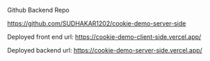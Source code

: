 Github Backend Repo

https://github.com/SUDHAKAR1202/cookie-demo-server-side

Deployed front end url:
https://cookie-demo-client-side.vercel.app/

Deployed backend url:
https://cookie-demo-server-side.vercel.app/

